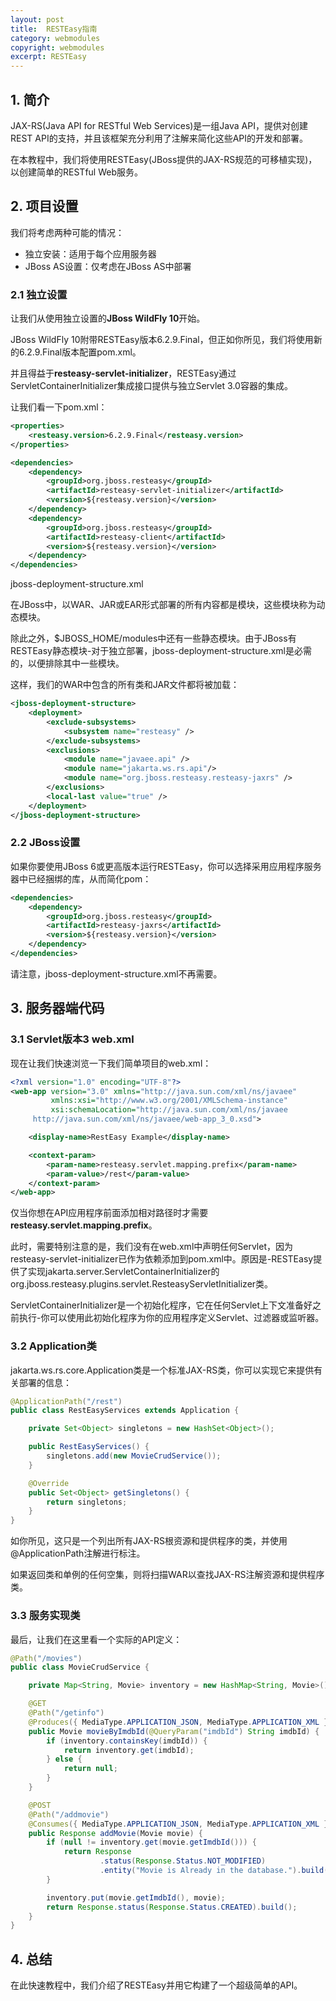 ```yaml
---
layout: post
title:  RESTEasy指南
category: webmodules
copyright: webmodules
excerpt: RESTEasy
---
```


## 1. 简介

JAX-RS(Java API for RESTful Web Services)是一组Java API，提供对创建REST API的支持，并且该框架充分利用了注解来简化这些API的开发和部署。

在本教程中，我们将使用RESTEasy(JBoss提供的JAX-RS规范的可移植实现)，以创建简单的RESTful Web服务。

## 2. 项目设置

我们将考虑两种可能的情况：

- 独立安装：适用于每个应用服务器
- JBoss AS设置：仅考虑在JBoss AS中部署

### 2.1 独立设置

让我们从使用独立设置的**JBoss WildFly 10**开始。

JBoss WildFly 10附带RESTEasy版本6.2.9.Final，但正如你所见，我们将使用新的6.2.9.Final版本配置pom.xml。

并且得益于**resteasy-servlet-initializer**，RESTEasy通过ServletContainerInitializer集成接口提供与独立Servlet 3.0容器的集成。

让我们看一下pom.xml：


```xml
<properties>
    <resteasy.version>6.2.9.Final</resteasy.version>
</properties>

<dependencies>
    <dependency>
        <groupId>org.jboss.resteasy</groupId>
        <artifactId>resteasy-servlet-initializer</artifactId>
        <version>${resteasy.version}</version>
    </dependency>
    <dependency>
        <groupId>org.jboss.resteasy</groupId>
        <artifactId>resteasy-client</artifactId>
        <version>${resteasy.version}</version>
    </dependency>
</dependencies>
```

jboss-deployment-structure.xml

在JBoss中，以WAR、JAR或EAR形式部署的所有内容都是模块，这些模块称为动态模块。

除此之外，$JBOSS_HOME/modules中还有一些静态模块。由于JBoss有RESTEasy静态模块-对于独立部署，jboss-deployment-structure.xml是必需的，以便排除其中一些模块。

这样，我们的WAR中包含的所有类和JAR文件都将被加载：

```xml
<jboss-deployment-structure>
    <deployment>
        <exclude-subsystems>
            <subsystem name="resteasy" />
        </exclude-subsystems>
        <exclusions>
            <module name="javaee.api" />
            <module name="jakarta.ws.rs.api"/>
            <module name="org.jboss.resteasy.resteasy-jaxrs" />
        </exclusions>
        <local-last value="true" />
    </deployment>
</jboss-deployment-structure>
```

### 2.2 JBoss设置

如果你要使用JBoss 6或更高版本运行RESTEasy，你可以选择采用应用程序服务器中已经捆绑的库，从而简化pom：

```xml
<dependencies>
    <dependency>
        <groupId>org.jboss.resteasy</groupId>
        <artifactId>resteasy-jaxrs</artifactId>
        <version>${resteasy.version}</version>
    </dependency>
</dependencies>
```

请注意，jboss-deployment-structure.xml不再需要。

## 3. 服务器端代码

### 3.1 Servlet版本3 web.xml

现在让我们快速浏览一下我们简单项目的web.xml：

```xml
<?xml version="1.0" encoding="UTF-8"?>
<web-app version="3.0" xmlns="http://java.sun.com/xml/ns/javaee"
         xmlns:xsi="http://www.w3.org/2001/XMLSchema-instance"
         xsi:schemaLocation="http://java.sun.com/xml/ns/javaee 
     http://java.sun.com/xml/ns/javaee/web-app_3_0.xsd">

    <display-name>RestEasy Example</display-name>

    <context-param>
        <param-name>resteasy.servlet.mapping.prefix</param-name>
        <param-value>/rest</param-value>
    </context-param>
</web-app>
```

仅当你想在API应用程序前面添加相对路径时才需要**resteasy.servlet.mapping.prefix**。

此时，需要特别注意的是，我们没有在web.xml中声明任何Servlet，因为resteasy-servlet-initializer已作为依赖添加到pom.xml中。原因是-RESTEasy提供了实现jakarta.server.ServletContainerInitializer的org.jboss.resteasy.plugins.servlet.ResteasyServletInitializer类。

ServletContainerInitializer是一个初始化程序，它在任何Servlet上下文准备好之前执行-你可以使用此初始化程序为你的应用程序定义Servlet、过滤器或监听器。

### 3.2 Application类

jakarta.ws.rs.core.Application类是一个标准JAX-RS类，你可以实现它来提供有关部署的信息：

```java
@ApplicationPath("/rest")
public class RestEasyServices extends Application {

    private Set<Object> singletons = new HashSet<Object>();

    public RestEasyServices() {
        singletons.add(new MovieCrudService());
    }

    @Override
    public Set<Object> getSingletons() {
        return singletons;
    }
}
```

如你所见，这只是一个列出所有JAX-RS根资源和提供程序的类，并使用@ApplicationPath注解进行标注。

如果返回类和单例的任何空集，则将扫描WAR以查找JAX-RS注解资源和提供程序类。

### 3.3 服务实现类

最后，让我们在这里看一个实际的API定义：

```java
@Path("/movies")
public class MovieCrudService {

    private Map<String, Movie> inventory = new HashMap<String, Movie>();

    @GET
    @Path("/getinfo")
    @Produces({ MediaType.APPLICATION_JSON, MediaType.APPLICATION_XML })
    public Movie movieByImdbId(@QueryParam("imdbId") String imdbId) {
        if (inventory.containsKey(imdbId)) {
            return inventory.get(imdbId);
        } else {
            return null;
        }
    }

    @POST
    @Path("/addmovie")
    @Consumes({ MediaType.APPLICATION_JSON, MediaType.APPLICATION_XML })
    public Response addMovie(Movie movie) {
        if (null != inventory.get(movie.getImdbId())) {
            return Response
                    .status(Response.Status.NOT_MODIFIED)
                    .entity("Movie is Already in the database.").build();
        }

        inventory.put(movie.getImdbId(), movie);
        return Response.status(Response.Status.CREATED).build();
    }
}
```

## 4. 总结

在此快速教程中，我们介绍了RESTEasy并用它构建了一个超级简单的API。